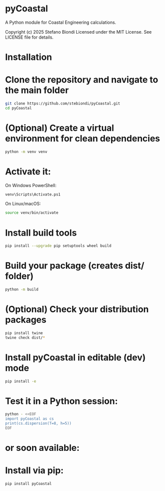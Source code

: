 # pyCoastal

A Python module for Coastal Engineering calculations.

Copyright (c) 2025 Stefano Biondi
Licensed under the MIT License. See LICENSE file for details.

# Installation
# Clone the repository and navigate to the main folder
```bash
git clone https://github.com/stebiondi/pyCoastal.git
cd pyCoastal
```
# (Optional) Create a virtual environment for clean dependencies
```bash
python -m venv venv
```
# Activate it:
On Windows PowerShell:
```bash
venv\Scripts\Activate.ps1
```
On Linux/macOS:

```bash
source venv/bin/activate
```

# Install build tools
```bash
pip install --upgrade pip setuptools wheel build
```

# Build your package (creates dist/ folder)
```bash
python -m build
```

# (Optional) Check your distribution packages
```bash
pip install twine
twine check dist/*
```

# Install pyCoastal in editable (dev) mode
```bash
pip install -e 
```

# Test it in a Python session:
```bash
python - <<EOF
import pyCoastal as cs
print(cs.dispersion(T=8, h=5))
EOF
```

# or soon available:

# Install via pip:

```bash
pip install pyCoastal
```
